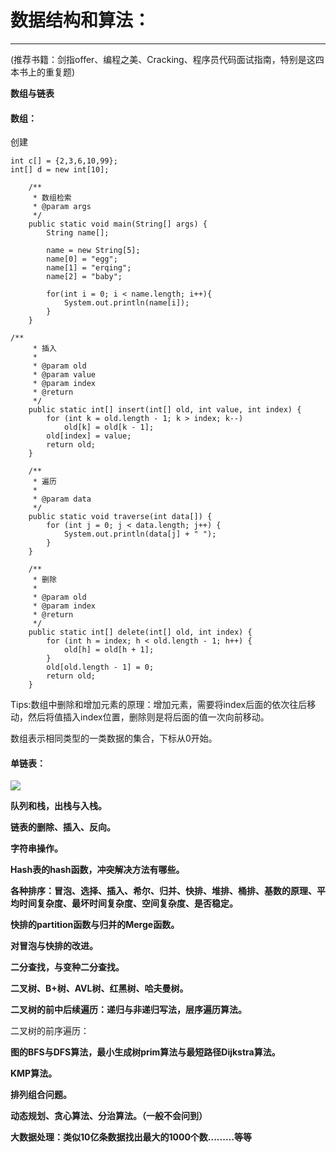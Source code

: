 # 数据结构和算法：
---
(推荐书籍：剑指offer、编程之美、Cracking、程序员代码面试指南，特别是这四本书上的重复题)

**数组与链表**

#### 数组：

创建

```
int c[] = {2,3,6,10,99};
int[] d = new int[10];
```



```
	/**
	 * 数组检索
	 * @param args
	 */
	public static void main(String[] args) {
		String name[];
		
		name = new String[5];
		name[0] = "egg";
		name[1] = "erqing";
		name[2] = "baby";
		
		for(int i = 0; i < name.length; i++){
			System.out.println(name[i]);
		}
	}
```
```
/**
	 * 插入
	 * 
	 * @param old
	 * @param value
	 * @param index
	 * @return
	 */
	public static int[] insert(int[] old, int value, int index) {  
        for (int k = old.length - 1; k > index; k--)  
            old[k] = old[k - 1];  
        old[index] = value;  
        return old;  
    }  

	/**
	 * 遍历
	 * 
	 * @param data
	 */
	public static void traverse(int data[]) {
		for (int j = 0; j < data.length; j++) {
			System.out.println(data[j] + " ");
		}
	}

	/**
	 * 删除
	 * 
	 * @param old
	 * @param index
	 * @return
	 */
	public static int[] delete(int[] old, int index) {
		for (int h = index; h < old.length - 1; h++) {
			old[h] = old[h + 1];
		}
		old[old.length - 1] = 0;
		return old;
	}
```

Tips:数组中删除和增加元素的原理：增加元素，需要将index后面的依次往后移动，然后将值插入index位置，删除则是将后面的值一次向前移动。

数组表示相同类型的一类数据的集合，下标从0开始。


#### 单链表：

![](http://img.my.csdn.net/uploads/201304/13/1365855052_1221.jpg)



**队列和栈，出栈与入栈。**

**链表的删除、插入、反向。**

**字符串操作。**

**Hash表的hash函数，冲突解决方法有哪些。**

**各种排序：冒泡、选择、插入、希尔、归并、快排、堆排、桶排、基数的原理、平均时间复杂度、最坏时间复杂度、空间复杂度、是否稳定。**

**快排的partition函数与归并的Merge函数。**

**对冒泡与快排的改进。**

**二分查找，与变种二分查找。**

**二叉树、B+树、AVL树、红黑树、哈夫曼树。**

**二叉树的前中后续遍历：递归与非递归写法，层序遍历算法。**

二叉树的前序遍历：



**图的BFS与DFS算法，最小生成树prim算法与最短路径Dijkstra算法。**

**KMP算法。**

**排列组合问题。**

**动态规划、贪心算法、分治算法。（一般不会问到）**

**大数据处理：类似10亿条数据找出最大的1000个数.........等等**
